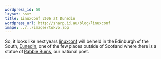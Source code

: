 ```yaml
--- 
wordpress_id: 50
layout: post
title: LinuxConf 2006 at Dunedin
wordpress_url: http://sharp.id.au/blog/linuxconf
image: ../../images/tokyo.jpg
---
```

So, it looks like next years <a href="http://lca2006.linux.org.au/">linuxconf</a> will be held in the Edinburgh of the South, <a href="http://www.cityofdunedin.com/cover.htm">Dunedin</a>, one of the few places outside of Scotland where there is a statue of <a href="http://www.robertburns.org/">Rabbie Burns</a>, our national poet.
